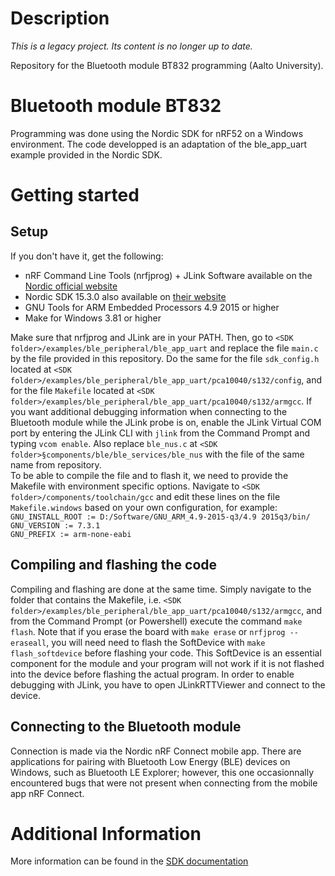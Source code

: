 # Description

_This is a legacy project. Its content is no longer up to date._

Repository for the Bluetooth module BT832 programming (Aalto University).

# Bluetooth module BT832

Programming was done using the Nordic SDK for nRF52 on a Windows environment. The code developped is an adaptation of the ble_app_uart example provided in the Nordic SDK.

# Getting started

## Setup

If you don't have it, get the following:
- nRF Command Line Tools (nrfjprog) + JLink Software available on the <a href='https://www.nordicsemi.com'>Nordic official website</a>
- Nordic SDK 15.3.0 also available on <a href='https://www.nordicsemi.com'>their website</a>
- GNU Tools for ARM Embedded Processors 4.9 2015 or higher
- Make for Windows 3.81 or higher <br>

Make sure that nrfjprog and JLink are in your PATH.
Then, go to `<SDK folder>/examples/ble_peripheral/ble_app_uart` and replace the file `main.c` by the file provided in this repository. Do the same for the file `sdk_config.h` located at `<SDK folder>/examples/ble_peripheral/ble_app_uart/pca10040/s132/config`, and for the file `Makefile` located at `<SDK folder>/examples/ble_peripheral/ble_app_uart/pca10040/s132/armgcc`. If you want additional debugging information when connecting to the Bluetooth module while the JLink probe is on, enable the JLink Virtual COM port by entering the JLink CLI with `jlink` from the Command Prompt and typing `vcom enable`. Also replace `ble_nus.c` at `<SDK folder>§components/ble/ble_services/ble_nus` with the file of the same name from repository.
<br>
To be able to compile the file and to flash it, we need to provide the Makefile with environment specific options. Navigate to `<SDK folder>/components/toolchain/gcc` and edit these lines on the file `Makefile.windows` based on your own configuration, for example: <br>
`GNU_INSTALL_ROOT := D:/Software/GNU_ARM_4.9-2015-q3/4.9 2015q3/bin/`<br>
`GNU_VERSION := 7.3.1` <br>
`GNU_PREFIX := arm-none-eabi` <br>

## Compiling and flashing the code

Compiling and flashing are done at the same time. Simply navigate to the folder that contains the Makefile, i.e. `<SDK folder>/examples/ble_peripheral/ble_app_uart/pca10040/s132/armgcc`, and from the Command Prompt (or Powershell) execute the command `make flash`. Note that if you erase the board with `make erase` or `nrfjprog --eraseall`, you will need need to flash the SoftDevice with `make flash_softdevice` before flashing your code. This SoftDevice is an essential component for the module and your program will not work if it is not flashed into the device before flashing the actual program.
In order to enable debugging with JLink, you have to open JLinkRTTViewer and connect to the device.

## Connecting to the Bluetooth module

Connection is made via the Nordic nRF Connect mobile app. There are applications for pairing with Bluetooth Low Energy (BLE) devices on Windows, such as Bluetooth LE Explorer; however, this one occasionnally encountered bugs that were not present when connecting from the mobile app nRF Connect.

# Additional Information

More information can be found in the <a href='https://infocenter.nordicsemi.com/index.jsp?topic=%2Fcom.nordic.infocenter.sdk5.v15.3.0'>SDK documentation</a>
